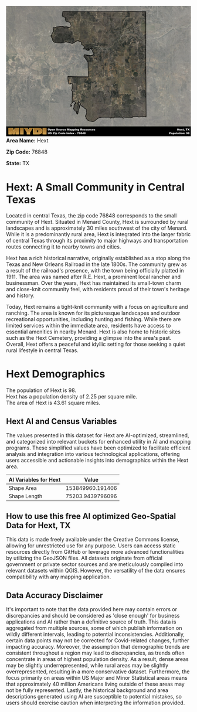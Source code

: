 ![Image Alt Text](../_images/76848.png)
**Area Name:** Hext

**Zip Code:** 76848

**State:** TX


# Hext: A Small Community in Central Texas

Located in central Texas, the zip code 76848 corresponds to the small community of Hext. Situated in Menard County, Hext is surrounded by rural landscapes and is approximately 30 miles southwest of the city of Menard. While it is a predominantly rural area, Hext is integrated into the larger fabric of central Texas through its proximity to major highways and transportation routes connecting it to nearby towns and cities.

Hext has a rich historical narrative, originally established as a stop along the Texas and New Orleans Railroad in the late 1800s. The community grew as a result of the railroad's presence, with the town being officially platted in 1911. The area was named after R.E. Hext, a prominent local rancher and businessman. Over the years, Hext has maintained its small-town charm and close-knit community feel, with residents proud of their town's heritage and history.

Today, Hext remains a tight-knit community with a focus on agriculture and ranching. The area is known for its picturesque landscapes and outdoor recreational opportunities, including hunting and fishing. While there are limited services within the immediate area, residents have access to essential amenities in nearby Menard. Hext is also home to historic sites such as the Hext Cemetery, providing a glimpse into the area's past. Overall, Hext offers a peaceful and idyllic setting for those seeking a quiet rural lifestyle in central Texas.

# Hext Demographics

The population of Hext is 98.  
Hext has a population density of 2.25 per square mile.  
The area of Hext is 43.61 square miles.  

## Hext AI and Census Variables

The values presented in this dataset for Hext are AI-optimized, streamlined, and categorized into relevant buckets for enhanced utility in AI and mapping programs. These simplified values have been optimized to facilitate efficient analysis and integration into various technological applications, offering users accessible and actionable insights into demographics within the Hext area.

| AI Variables for Hext | Value |
|-------------|-------|
| Shape Area | 153849960.191406 |
| Shape Length | 75203.9439796096 |

## How to use this free AI optimized Geo-Spatial Data for Hext, TX

This data is made freely available under the Creative Commons license, allowing for unrestricted use for any purpose. Users can access static resources directly from GitHub or leverage more advanced functionalities by utilizing the GeoJSON files. All datasets originate from official government or private sector sources and are meticulously compiled into relevant datasets within QGIS. However, the versatility of the data ensures compatibility with any mapping application.

## Data Accuracy Disclaimer
It's important to note that the data provided here may contain errors or discrepancies and should be considered as 'close enough' for business applications and AI rather than a definitive source of truth. This data is aggregated from multiple sources, some of which publish information on wildly different intervals, leading to potential inconsistencies. Additionally, certain data points may not be corrected for Covid-related changes, further impacting accuracy. Moreover, the assumption that demographic trends are consistent throughout a region may lead to discrepancies, as trends often concentrate in areas of highest population density. As a result, dense areas may be slightly underrepresented, while rural areas may be slightly overrepresented, resulting in a more conservative dataset. Furthermore, the focus primarily on areas within US Major and Minor Statistical areas means that approximately 40 million Americans living outside of these areas may not be fully represented. Lastly, the historical background and area descriptions generated using AI are susceptible to potential mistakes, so users should exercise caution when interpreting the information provided.
